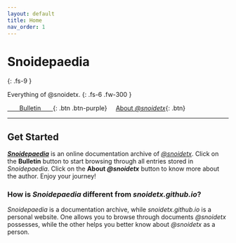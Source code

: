 ```yaml
---
layout: default
title: Home
nav_order: 1
---
```


# Snoidepaedia
{: .fs-9 }

Everything of @snoidetx.
{: .fs-6 .fw-300 }

[&nbsp;&nbsp;&nbsp;&nbsp;&nbsp;&nbsp;&nbsp;Bulletin&nbsp;&nbsp;&nbsp;&nbsp;&nbsp;&nbsp;&nbsp;](https://snoidetx.github.io/Snoidepaedia/bulletin.html){: .btn .btn-purple} &nbsp; &nbsp; [About *@snoidetx*](https://snoidetx.github.io/){: .btn}

---

## Get Started

***[Snoidepaedia](https://snoidetx.github.io/Snoidepaedia/)*** is an online documentation archive of *[@snoidetx](https://snoidetx.github.io/)*. Click on the **Bulletin** button to start browsing through all entries stored in *Snoidepaedia*. Click on the **About *@snoidetx*** button to know more about the author. Enjoy your journey!

### How is *Snoidepaedia* different from *snoidetx.github.io*?

*Snoidepaedia* is a documentation archive, while *snoidetx.github.io* is a personal website. One allows you to browse through documents *@snoidetx* possesses, while the other helps you better know about *@snoidetx* as a person.
